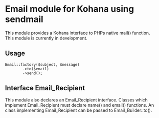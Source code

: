 # Email module for Kohana using sendmail
This module provides a Kohana interface to PHPs native mail() function. This module is currently in development.

## Usage

	Email::factory($subject, $message)
			->to($email)
			->send();


## Interface Email_Recipient
This module also declares an Email_Recipient interface. Classes which implement Email_Recipient must declare name() and email() functions. An class implementing Email_Recipient can be passed to Email_Builder::to().
